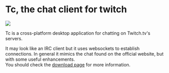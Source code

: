 # Tc, the chat client for twitch

<a href="http://mccxiv.github.io/tc/" target="_blank">![](http://mccxiv.github.io/tc/img/screenshot-a.png)</a>

Tc is a cross-platform desktop application for chatting on Twitch.tv's servers. 
 
It may look like an IRC client but it uses websockets to establish connections. In general it mimics the chat found on the official website, but with some useful enhancements.  
You should check the <a href="http://mccxiv.github.io/tc/" target="_blank">download page</a> for more information.
